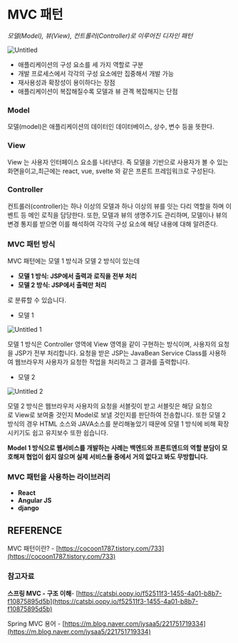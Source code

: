 # MVC 패턴

*모델(Model), 뷰(View), 컨트롤러(Controller)로 이루어진 디자인 패턴*

![Untitled](https://user-images.githubusercontent.com/48992412/197216411-09f02f36-48df-4f74-b45b-e8467d2c85b9.png)

- 애플리케이션의 구성 요소를 세 가지 역할로 구분
- 개발 프로세스에서 각각의 구성 요소에만 집중해서 개발 가능
- 재사용성과 확장성이 용이하다는 장점
- 애플리케이션이 복잡해질수록 모델과 뷰 관곅 복잡해지는 단점

### Model

모델(model)은 애플리케이션의 데이터인 데이터베이스, 상수, 변수 등을 뜻한다.

### View

View 는 사용자 인터페이스 요소를 나타낸다. 즉 모델을 기반으로 사용자가 볼 수 있는 화면을이고,최근에는 react, vue, svelte 와 같은 프론트 프레임워크로 구성된다.

### Controller

컨트롤러(controller)는 하나 이상의 모델과 하나 이상의 뷰를 잇는 다리 역할을 하며 이벤트 등 메인 로직을 담당한다. 또한, 모델과 뷰의 생명주기도 관리하며, 모델이나 뷰의 변경 통지를 받으면 이를 해석하여 각각의 구성 요소에 해당 내용에 대해 알려준다.

### MVC 패턴 방식

MVC 패턴에는 모델 1 방식과 모델 2 방식이 있는데

- **모델 1 방식: JSP에서 출력과 로직을 전부 처리**
- **모델 2 방식: JSP에서 출력만 처리**

로 분류할 수 있습니다.

- 모델 1

![Untitled 1](https://user-images.githubusercontent.com/48992412/197216399-af5733c1-fb5a-4f8a-bb22-47fd5ef9cdf8.png)

모델 1 방식은 Controller 영역에 View 영역을 같이 구현하는 방식이며, 사용자의 요청을 JSP가 전부 처리합니다. 요청을 받은 JSP는 JavaBean Service Class를 사용하여 웹브라우저 사용자가 요청한 작업을 처리하고 그 결과를 출력합니다.

- 모델 2

![Untitled 2](https://user-images.githubusercontent.com/48992412/197216409-b9e1d0f9-870d-43fb-b7a7-dfa67e5639cc.png)

모델 2 방식은 웹브라우저 사용자의 요청을 서블릿이 받고 서블릿은 해당 요청으로 View로 보여줄 것인지 Model로 보낼 것인지를 판단하여 전송합니다. 또한 모델 2 방식의 경우 HTML 소스와 JAVA소스를 분리해놓았기 때문에 모델 1 방식에 비해 확장시키기도 쉽고 유지보수 또한 쉽습니다.

 **Model 1 방식으로 웹서비스를 개발하는 사례는 백엔드와 프론트엔드의 역할 분담이 모호해져 협업이 쉽지 않으며 실제 서비스들 중에서 거의 없다고 봐도 무방합니다.**

### MVC 패턴을 사용하는 라이브러리

- **React**
- **Angular JS**
- **django**

## REFERENCE

MVC 패턴이란? - [https://cocoon1787.tistory.com/733](https://cocoon1787.tistory.com/733)

### 참고자료

****스프링 MVC - 구조 이해****- [https://catsbi.oopy.io/f52511f3-1455-4a01-b8b7-f10875895d5b](https://catsbi.oopy.io/f52511f3-1455-4a01-b8b7-f10875895d5b)

Spring MVC 용어 - [https://m.blog.naver.com/jysaa5/221751719334](https://m.blog.naver.com/jysaa5/221751719334)
